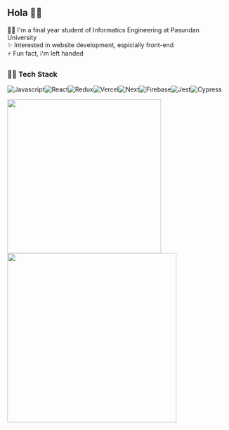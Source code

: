 ## Hola 🌊👋

🧑‍🎓 I'm a final year student of Informatics Engineering at Pasundan University<br>
✨ Interested in website development, espicially front-end<br>
⚡ Fun fact, i'm left handed<br>

### 👨‍💻 Tech Stack
![Javascript](https://img.shields.io/badge/JavaScript-F7DF1E.svg?style=for-the-badge&logo=JavaScript&logoColor=black)![React](https://img.shields.io/badge/React-61DAFB.svg?style=for-the-badge&logo=React&logoColor=black)![Redux](https://img.shields.io/badge/Redux-764ABC.svg?style=for-the-badge&logo=Redux&logoColor=white)![Vercel](https://img.shields.io/badge/Vercel-000000.svg?style=for-the-badge&logo=Vercel&logoColor=white)![Next](https://img.shields.io/badge/Next.js-000000.svg?style=for-the-badge&logo=nextdotjs&logoColor=white)![Firebase](https://img.shields.io/badge/Firebase-FFCA28.svg?style=for-the-badge&logo=Firebase&logoColor=black)![Jest](https://img.shields.io/badge/Jest-C21325.svg?style=for-the-badge&logo=Jest&logoColor=white)![Cypress](https://img.shields.io/badge/Cypress-17202C.svg?style=for-the-badge&logo=Cypress&logoColor=white)

<img src="https://github-readme-stats.vercel.app/api?username=imfaditya&theme=vue-dark&hide_border=true&include_all_commits=false&count_private=false" style="width:350px"> <img src="https://github-readme-streak-stats.herokuapp.com/?user=imfaditya&theme=vue-dark&hide_border=true" style="width:385px">

